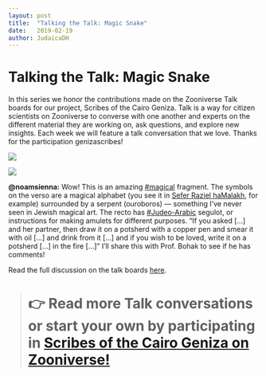 ```yaml
---
layout: post
title:  "Talking the Talk: Magic Snake"
date:   2019-02-19
author: JudaicaDH
---
```

# Talking the Talk: Magic Snake

In this series we honor the contributions made on the Zooniverse Talk boards for our project, Scribes of the Cairo Geniza. Talk is a way for citizen scientists on Zooniverse to converse with one another and experts on the different material they are working on, ask questions, and explore new insights. Each week we will feature a talk conversation that we love. Thanks for the participation genizascribes!

![](https://cdn-images-1.medium.com/max/4984/1*Xc7k5RCLCWv4YvKq3fBaTg.jpeg)

![](https://cdn-images-1.medium.com/max/4984/1*L4fT_Txw8szBtCRXYVu_ng.jpeg)

**@noamsienna:** Wow! This is an amazing [#magical](https://www.zooniverse.org/projects/judaicadh/scribes-of-the-cairo-geniza/talk/tags/magical) fragment. The symbols on the verso are a magical alphabet (you see it in [Sefer Raziel haMalakh](https://upload.wikimedia.org/wikipedia/commons/2/2d/Sefer_raziel_segulot.png), for example) surrounded by a serpent (ouroboros) — something I’ve never seen in Jewish magical art. The recto has [#Judeo-Arabic](https://www.zooniverse.org/projects/judaicadh/scribes-of-the-cairo-geniza/talk/tags/Judeo-Arabic) segulot, or instructions for making amulets for different purposes. “If you asked […] and her partner, then draw it on a potsherd with a copper pen and smear it with oil […] and drink from it […] and if you wish to be loved, write it on a potsherd […] in the fire […]” I’ll share this with Prof. Bohak to see if he has comments!

Read the full discussion on the talk boards [here](https://www.zooniverse.org/projects/judaicadh/scribes-of-the-cairo-geniza/talk/1029/419871).
> # 👉 Read more Talk conversations or start your own by participating in [Scribes of the Cairo Geniza on Zooniverse!](https://www.zooniverse.org/projects/judaicadh/scribes-of-the-cairo-geniza)

